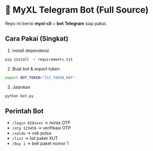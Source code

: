 # 📱 MyXL Telegram Bot (Full Source)

Repo ini berisi **myxl-cli** + **bot Telegram** siap pakai.

## Cara Pakai (Singkat)

1. Install dependensi
```bash
pip install -r requirements.txt
```

2. Buat bot & export token
```bash
export BOT_TOKEN="ISI_TOKEN_BOT"
```

3. Jalankan
```bash
python bot.py
```

## Perintah Bot
- `/login 628xxxx` → minta OTP
- `/otp 123456` → verifikasi OTP
- `/saldo` → cek pulsa
- `/list` → list paket XUT
- `/buy 1` → beli paket nomor 1
